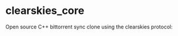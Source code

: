 clearskies_core
===============

Open source C++ bittorrent sync clone using the clearskies protocol:

[Protocol description]: https://github.com/jewel/clearskies/blob/master/protocol/core.md




